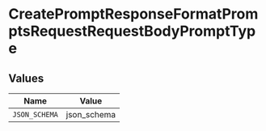 # CreatePromptResponseFormatPromptsRequestRequestBodyPromptType


## Values

| Name          | Value         |
| ------------- | ------------- |
| `JSON_SCHEMA` | json_schema   |